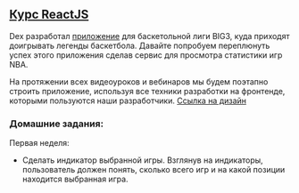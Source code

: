 ## [Курс ReactJS](https://webup.dex-it.ru/reactjs.pdf)

Dex разработал [приложение](https://apps.apple.com/ru/app/big3/id1378562978) для баскетольной лиги BIG3, куда приходят доигрывать легенды баскетбола. Давайте попробуем переплюнуть успех этого приложения сделав сервис для просмотра статистики игр NBA.

На протяжении всех видеоуроков и вебинаров мы будем поэтапно строить приложение, используя все техники разработки на фронтенде, которыми пользуются наши разработчики. [Ссылка на дизайн](https://www.figma.com/file/awoXaWSO2PRjZIUCmVaf3J/NBA?node-id=0%3A1)

### Домашние задания:

Первая неделя:
- Сделать индикатор выбранной игры. Взглянув на индикаторы, пользователь должен понять, сколько всего игр и на какой позиции находится выбранная игра.